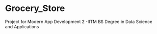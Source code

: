 # Grocery_Store
Project for Modern App Development 2 -IITM BS Degree in Data Science and Applications
